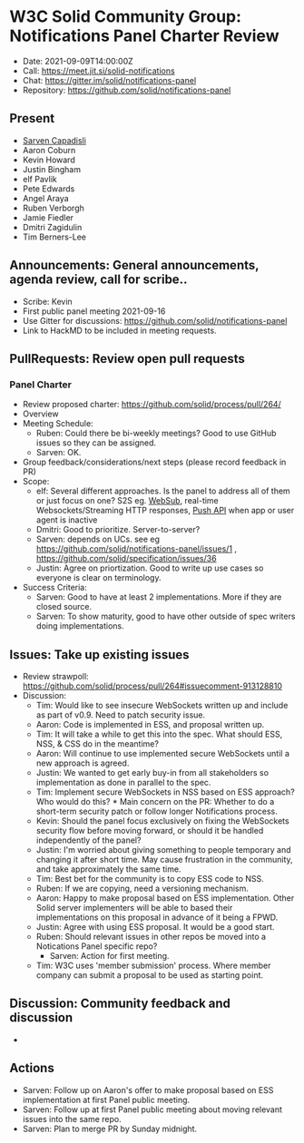 # W3C Solid Community Group: Notifications Panel Charter Review

* Date: 2021-09-09T14:00:00Z
* Call: https://meet.jit.si/solid-notifications
* Chat: https://gitter.im/solid/notifications-panel
* Repository: https://github.com/solid/notifications-panel

## Present
* [Sarven Capadisli](https://csarven.ca/#i)
* Aaron Coburn
* Kevin Howard
* Justin Bingham
* elf Pavlik
* Pete Edwards
* Angel Araya
* Ruben Verborgh
* Jamie Fiedler
* Dmitri Zagidulin
* Tim Berners-Lee

## Announcements: General announcements, agenda review, call for scribe..
* Scribe: Kevin
* First public panel meeting 2021-09-16
* Use Gitter for discussions: https://github.com/solid/notifications-panel
* Link to HackMD to be included in meeting requests.

## PullRequests: Review open pull requests

### Panel Charter
* Review proposed charter: https://github.com/solid/process/pull/264/
* Overview
* Meeting Schedule:
  * Ruben: Could there be bi-weekly meetings? Good to use GitHub issues so they can be assigned.
  * Sarven: OK.
* Group feedback/considerations/next steps (please record feedback in PR)
* Scope:
  * elf: Several different approaches. Is the panel to address all of them or just focus on one? S2S eg. [WebSub](https://www.w3.org/TR/websub/), real-time Websockets/Streaming HTTP responses, [Push API](https://www.w3.org/TR/push-api/) when app or user agent is inactive
  * Dmitri: Good to prioritize. Server-to-server?
  * Sarven: depends on UCs. see eg https://github.com/solid/notifications-panel/issues/1 , https://github.com/solid/specification/issues/36
  * Justin: Agree on priortization. Good to write up use cases so everyone is clear on terminology.
* Success Criteria:
  * Sarven: Good to have at least 2 implementations. More if they are closed source.
  * Sarven: To show maturity, good to have other outside of spec writers doing implementations.


## Issues: Take up existing issues
* Review strawpoll: https://github.com/solid/process/pull/264#issuecomment-913128810
* Discussion:
  * Tim: Would like to see insecure WebSockets written up and include as part of v0.9. Need to patch security issue.
  * Aaron: Code is implemented in ESS, and proposal written up.
  * Tim: It will take a while to get this into the spec. What should ESS, NSS, & CSS do in the meantime?
  * Aaron: Will continue to use implemented secure WebSockets until a new approach is agreed.
  * Justin: We wanted to get early buy-in from all stakeholders so implementation as done in parallel to the spec.
  * Tim: Implement secure WebSockets in NSS based on ESS approach?  Who would do this?    * Main concern on the PR: Whether to do a short-term security patch or follow longer Notifications process.
  * Kevin: Should the panel focus exclusively on fixing the WebSockets security flow before moving forward, or should it be handled independently of the panel?
  * Justin: I'm worried about giving something to people temporary and changing it after short time. May cause frustration in the community, and take approximately the same time.
  * Tim: Best bet for the community is to copy ESS code to NSS.
  * Ruben: If we are copying, need a versioning mechanism.
  * Aaron: Happy to make proposal based on ESS implementation. Other Solid server implementers will be able to based their implementations on this proposal in advance of it being a FPWD.
  * Justin: Agree with using ESS proposal. It would be a good start.
  * Ruben: Should relevant issues in other repos be moved into a Notications Panel specific repo? 
    * Sarven: Action for first meeting.
  * Tim: W3C uses 'member submission' process. Where member company can submit a proposal to be used as starting point.

## Discussion: Community feedback and discussion
*

## Actions
* Sarven: Follow up on Aaron's offer to make proposal based on ESS implementation at first Panel public meeting.
* Sarven: Follow up at first Panel public meeting about moving relevant issues into the same repo.
* Sarven: Plan to merge PR by Sunday midnight.
